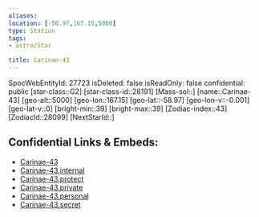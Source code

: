 ```yaml
---
aliases: 
location: [-58.97,167.15,5000]
type: Station
tags:
- astro/Star

title: Carinae-43
---
```

SpocWebEntityId: 27723
isDeleted: false
isReadOnly: false
confidential: public
[star-class::G2]
[star-class-id::28191]
[Mass-sol::]
[name::Carinae-43]
[geo-alt::5000]
[geo-lon::167.15]
[geo-lat::-58.97]
[geo-lon-v::-0.001]
[geo-lat-v::0]
[bright-min::39]
[bright-max::39]
[Zodiac-index::43]
[ZodiacId::28099]
[NextStarId::]



## Confidential Links & Embeds: 
- [Carinae-43](../../../_public/astro/Star/Carinae-43.md) 
- [Carinae-43.internal](../../../_internal/astro/Star/Carinae-43.internal.md) 
- [Carinae-43.protect](../../../_protect/astro/Star/Carinae-43.protect.md) 
- [Carinae-43.private](../../../_private/astro/Star/Carinae-43.private.md) 
- [Carinae-43.personal](../../../_personal/astro/Star/Carinae-43.personal.md) 
- [Carinae-43.secret](../../../_secret/astro/Star/Carinae-43.secret.md)


